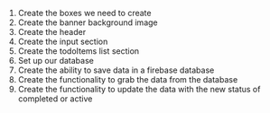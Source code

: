 1. Create the boxes we need to create
2. Create the banner background image
3. Create the header
4. Create the input section
5. Create the todoItems list section
6. Set up our database
7. Create the ability to save data in a firebase database
8. Create the functionality to grab the data from the database
9. Create the functionality to update the data with the new status of completed or active